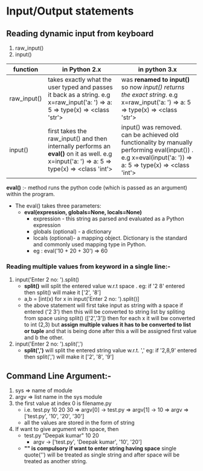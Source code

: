 # Input/Output statements

## Reading dynamic input from keyboard
1. raw_input()
2. input()

| **function** | **in Python 2.x** | **in python 3.x** |                                                                                      
| ------------ | ----------------- | ----------------- |                                                                                          
| raw_input()  | takes exactly what the user typed and passes it back as a string. e.g x=raw_input('a: ') => a: 5 => type(x) => <class 'str'> | was **renamed to input()** so now *input() returns the exact string*. e.g x=raw_input('a: ') => a: 5 => type(x) => <class 'str'>|
| input()      | first takes the raw_input() and then internally performs an **eval()** on it as well. e.g x=input('a: ') => a: 5 => type(x) => <class 'int'> | input() was removed. can be achieved old functionality by manually performing eval(input()) . e.g x=eval(input('a: ')) => a: 5 => type(x) => <class 'int'> |    

**eval()** :- method runs the python code (which is passed as an argument) within the program.
- The eval() takes three parameters:
    - **eval(expression, globals=None, locals=None)**
        - expression - this string as parsed and evaluated as a Python expression
        - globals (optional) - a dictionary
        - locals (optional)- a mapping object. Dictionary is the standard and commonly used mapping type in Python.
        - eg : eval('10 + 20 + 30') => 60  

### Reading multiple values from keyword in a single line:-
1. input('Enter 2 no: ').split() 
    - **split()** will split the entered value w.r.t space . eg: if '2 8' entered then split() will make it ['2', '8']
    - a,b = [int(x) for x in input('Enter 2 no: ').split()]
    - the above statement will first take input as string with a space if entered ('2 3') then this will be converted to string list by spliting from space using split() (['2','3']) then for each x it will bw converted to int (2,3) but **assign multiple values it has to be converted to list or tuple** and that is being done after this a will be assigned first value and b the other.
2. input('Enter 2 no: ').split(',') 
    - **split(',')** will split the entered string value w.r.t. ',' eg: if '2,8,9' entered then split(',') will make it ['2', '8', '9']

## Command Line Argument:-
1. sys => name of module
2. argv => list name in the sys module
3. the first value at index 0 is filename.py 
    - i.e. test.py 10 20 30 => argv[0] -> test.py => argv[1] -> 10 => argv => ['test.py', '10', '20', '30']
    - all the values are stored in the form of string
4. If want to give argument with space, then 
    - test.py "Deepak kumar" 10 20
        - argv -> ['test.py', 'Deepak kumar', '10', '20']
    - **"" is compulsory if want to enter string having space** single quote('') will be treated as single string and after space will be treated as another string.